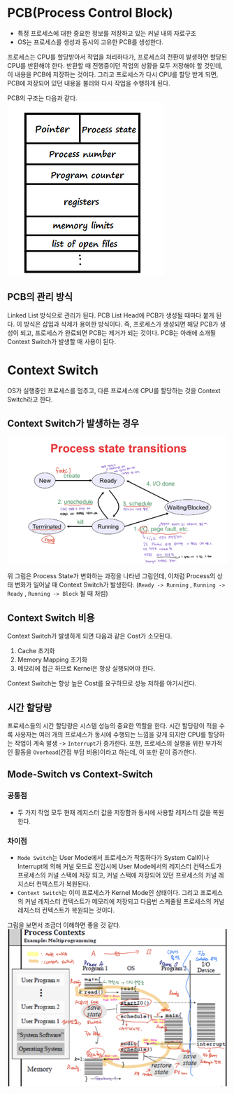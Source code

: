 # PCB(Process Control Block)

- 특정 프로세스에 대한 중요한 정보를 저장하고 있는 커널 내의 자료구조
- OS는 프로세스를 생성과 동시의 고유한 PCB를 생성한다.

프로세스는 CPU를 할당받아서 작업을 처리하다가, 프로세스의 전환이 발생하면 할당된 CPU를 반환해야 한다. 반환할 때 진행중이던 작업의 상황을 모두 저장해야 할 것인데, 이 내용을 PCB에 저장하는 것이다.
그리고 프로세스가 다시 CPU를 할당 받게 되면, PCB에 저장되어 있던 내용을 불러와 다시 작업을 수행하게 된다.

PCB의 구조는 다음과 같다.
![PCB](./img/PCB.png)

## PCB의 관리 방식

Linked List 방식으로 관리가 된다. PCB List Head에 PCB가 생성될 때마다 붙게 된다. 이 방식은 삽입과 삭제가 용이한 방식이다.
즉, 프로세스가 생성되면 해당 PCB가 생성이 되고, 프로세스가 완료되면 PCB는 제거가 되는 것이다.
PCB는 아래에 소개될 Context Switch가 발생할 때 사용이 된다.

# Context Switch

OS가 실행중인 프로세스를 멈추고, 다른 프로세스에 CPU를 할당하는 것을 Context Switch라고 한다.

## Context Switch가 발생하는 경우

![프로세스의 State](./img/states.png)

위 그림은 Process State가 변화하는 과정을 나타낸 그림인데, 이처럼 Process의 상태 변화가 일어날 때 Context Switch가 발생한다.
(`Ready -> Running` , `Running -> Ready` , `Running -> Block` 될 때 처럼)

## Context Switch 비용

Context Switch가 발생하게 되면 다음과 같은 Cost가 소모된다.

1. Cache 초기화
2. Memory Mapping 초기화
3. 메모리에 접근 하므로 Kernel은 항상 실행되어야 한다.

Context Switch는 항상 높은 Cost를 요구하므로 성능 저하를 야기시킨다.

## 시간 할당량

프로세스들의 시간 할당량은 시스템 성능의 중요한 역할을 한다. 시간 할당량이 적을 수록 사용자는 여러 개의 프로세스가 동시에 수행되는 느낌을 갖게 되지만 CPU를 할당하는 작업이 계속 발생 -> `Interrupt`가 증가한다.
또한, 프로세스의 실행을 위한 부가적인 활동을 `Overhead`(간접 부담 비용)이라고 하는데, 이 또한 같이 증가한다.

## Mode-Switch vs Context-Switch

### 공통점

- 두 가지 작업 모두 현재 레지스터 값을 저장함과 동시에 사용할 레지스터 값을 복원한다.

### 차이점

- `Mode Switch`는 User Mode에서 프로세스가 작동하다가 System Call이나 Interrupt에 의해 커널 모드로 진입시에 User Mode에서의 레지스터 컨텍스트가 프로세스의 커널 스택에 저장 되고, 커널 스택에 저장되어 있던 프로세스의 커널 레지스터 컨텍스트가 복원된다.
- `Context Switch`는 이미 프로세스가 Kernel Mode인 상태이다. 그리고 프로세스의 커널 레지스터 컨텍스트가 메모리에 저장되고 다음번 스케줄될 프로세스의 커널 레지스터 컨텍스트가 복원되는 것이다.

그림을 보면서 조금더 이해하면 좋을 것 같다.
![Process Contexts](./img/context_switch.png)
